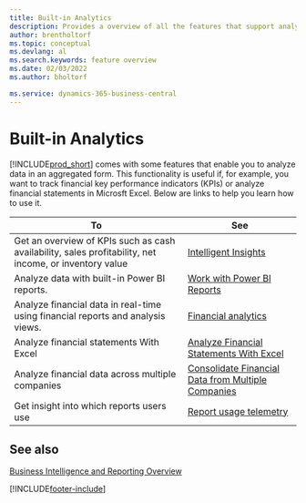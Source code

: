```yaml
---
title: Built-in Analytics
description: Provides a overview of all the features that support analytics tasks in the Business Central product.
author: brentholtorf
ms.topic: conceptual
ms.devlang: al
ms.search.keywords: feature overview
ms.date: 02/03/2022
ms.author: bholtorf

ms.service: dynamics-365-business-central
---
```

# Built-in Analytics

[!INCLUDE[prod_short](includes/prod_short.md)] comes with some features that enable you to analyze data in an aggregated form. This functionality is useful if, for example, you want to track financial key performance indicators (KPIs) or analyze financial statements in Microsft Excel. Below are links to help you learn how to use it.

| To | See |
| --- | --- |
|Get an overview of KPIs such as cash availability, sales profitability, net income, or inventory value | [Intelligent Insights](about-intelligent-cloud.md) |
|Analyze data with built-in Power BI reports. | [Work with Power BI Reports](across-working-with-powerbi.md) |
|Analyze financial data in real-time using financial reports and analysis views.| [Financial analytics](bi.md) |
|Analyze financial statements With Excel | [Analyze Financial Statements With Excel](finance-analyze-excel.md) |
|Analyze financial data across multiple companies | [Consolidate Financial Data from Multiple Companies](finance-consolidated-company-reporting.md) |
|Get insight into which reports users use| [Report usage telemetry](/dynamics365/business-central/dev-itpro/administration/telemetry-reports-trace)|

## See also

[Business Intelligence and Reporting Overview](reports-use-reports.md)

[!INCLUDE[footer-include](includes/footer-banner.md)]
